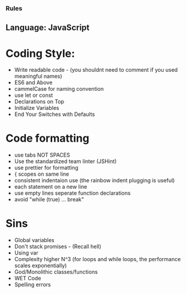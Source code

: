 ### Rules

## Language: JavaScript

# Coding Style:
- Write readable code - (you shouldnt need to comment if you used meaningful names)
- ES6 and Above
- cammelCase for naming convention
- use let or const
- Declarations on Top
- Initialize Variables
- End Your Switches with Defaults


# Code formatting
- use tabs NOT SPACES
- Use the standardized team linter (JSHint)
- use prettier for formatting
- { scopes on same line
- consistent indentaion use (the rainbow indent plugging is useful)
- each statement on a new line
- use empty lines seperate function declarations
- avoid "while (true) ... break"


# Sins

- Global variables
- Don't stack promises - (Recall hell)
- Using var
- Complexity higher N^3 (for loops and while loops, the performance scales exponentially)
- God/Monolithic classes/functions
- WET Code
- Spelling errors
